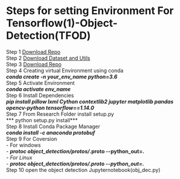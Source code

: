 # Steps for setting Environment For Tensorflow(1)-Object-Detection(TFOD) 
Step 1  [Download Repo](https://github.com/tensorflow/models/tree/v1.13.0)\
Step 2  [Download Dataset and Utils](https://drive.google.com/file/d/12F5oGAuQg7qBM_267TCMt_rlorV-M7gf/view?usp=sharing)\
Step 3  [Download Repo](http://download.tensorflow.org/models/object_detection/faster_rcnn_inception_v2_coco_2018_01_28.tar.gz)\
Step 4  Creating virtual Environment using conda\
         ***conda create -n your_env_name python=3.6***\
Step 5  Activate Environment\
         ***conda activate env_name***\
Step 6  Install Dependencies\
        ***pip install pillow lxml Cython contextlib2 jupyter matplotlib pandas opencv-python tensorflow==1.14.0***\
Step 7 From Research Folder install setup.py\
       *** python setup.py install***\
Step 8 Install Conda Package Manager\
       ***conda install -c anaconda protobuf***\
Step 9 For Coversion\
       - For windows\
         - ***protoc object_detection/protos/*.proto --python_out=.***\
       - For Linux\
         - ***protoc object_detection/protos/*.proto --python_out=.***\
Step 10 open the object detection Jupyternotebook(obj_dec.py)

           
